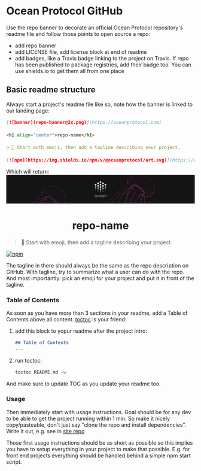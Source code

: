 # Ocean Protocol GitHub

Use the repo banner to decorate an official Ocean Protocol repository's readme file and follow those points to open source a repo:

* add repo banner
* add LICENSE file, add license block at end of readme
* add badges, like a Travis badge linking to the project on Travis. If repo has been published to package registries, add their badge too. You can use shields.io to get them all from one place

## Basic readme structure

Always start a project's readme file like so, note how the banner is linked to our landing page:

```md
[![banner](repo-banner@2x.png)](https://oceanprotocol.com)

<h1 align="center">repo-name</h1>

> 🐳 Start with emoji, then add a tagline describing your project.

[![npm](https://img.shields.io/npm/v/@oceanprotocol/art.svg)](https://www.npmjs.com/package/@oceanprotocol/art)
```

Which will return:
[![banner](repo-banner@2x.png)](https://oceanprotocol.com)

<h1 align="center">repo-name</h1>

> 🐳 Start with emoji, then add a tagline describing your project.

[![npm](https://img.shields.io/npm/v/@oceanprotocol/art.svg)](https://www.npmjs.com/package/@oceanprotocol/art)

The tagline in there should always be the same as the repo description on GitHub. With tagline, try to summarize what a user can do with the repo. And most importantly: pick an emoji for your project and put it in front of the tagline.

### Table of Contents

As soon as you have more than 3 sections in your readme, add a Table of Contents above all content. [toctoc](https://github.com/n1k0/toctoc) is your friend:

1. add this block to yopur readme after the project intro:

    ```md
    ## Table of Contents
    ---
    ```

2. run toctoc:

    ```bash
    toctoc README.md -w
    ```

And make sure to update TOC as you update your readme too.

### Usage

Then immediately start with usage instructions. Goal should be for any dev to be able to get the project running within 1 min. So make it nicely copy/pasteable, don't just say "clone the repo and install dependencies". Write it out, e.g. see in [site repo](https://github.com/oceanprotocol/site/blob/master/README.md#development)

Those first usage instructions should be as short as possible so this implies you have to setup everything in your project to make that possible. E.g. for front end projects everything should be handled behind a simple npm start script.
